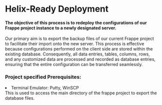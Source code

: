 <h1>Helix-Ready Deployment</h1>
<h4>The objective of this process is to redeploy the configurations of our Frappe project instance to a newly designated server.</h4>

<p>
Our primary aim is to export the backup files of our current Frappe project to facilitate their import onto the new server. This process is effective because configurations performed on the client side are stored within the existing database. Consequently, all data entries, tables, columns, rows, and any customized data are processed and recorded as database entries, ensuring that the entire configuration can be transferred seamlessly.
</p>

<h3>Project specified Prerequisites:</h3>
<div>
  <li>
    Terminal Emulator: Putty, WinSCP
  </li>
  <a>This is used to access the main directory of the frappe project to export the database files.</a>
</div>




